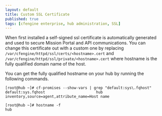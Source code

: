 ```yaml
---
layout: default
title: Custom SSL Certificate
published: true
tags: [cfengine enterprise, hub administration, SSL]
---
```


When first installed a self-signed ssl certificate is automatically generated
and used to secure Mission Portal and API communications. You can change this
certificate out with a custom one by replacing
`/var/cfengine/httpd/ssl/certs/<hostname>.cert` and
`/var/cfengine/httpd/ssl/private/<hostname>.cert` where hostname is the fully
qualified domain name of the host.

You can get the fully qualified hostname on your hub by running the following
commands.

```console
[root@hub ~]# cf-promises --show-vars | grep "default:sys\.fqhost"
default:sys.fqhost                       hub                                                          inventory,source=agent,attribute_name=Host name
```

```console
[root@hub ~]# hostname -f
hub
```
